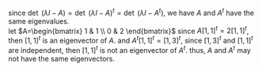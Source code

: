 since $\det\ (\lambda I-A)=\det\ (\lambda I-A)^t=\det\ (\lambda I-A^t)$, we have $A$ and $A^t$ have the same eigenvalues.  
let
$A=\begin{bmatrix}
   1 & 1   \\
   0 & 2 
\end{bmatrix}$
since $A[1,1]^t=2[1,1]^t$, then $[1,1]^t$ is an eigenvector of $A$. and $A^t[1,1]^t=[1,3]^t$, since $[1,3]^t$ and $[1,1]^t$ are independent, then $[1,1]^t$ is not an eigenvector of $A^t$. thus, $A$ and $A^t$ may not have the same eigenvectors.